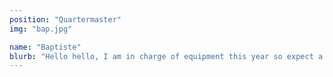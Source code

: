 ```yaml
---
position: "Quartermaster"
img: "bap.jpg"

name: "Baptiste"
blurb: "Hello hello, I am in charge of equipment this year so expect a low survival rate amongst freshers. I am an eternal Imperial student (5 years and counting...) so feel free to ask me anything! See you soon"
---
```


